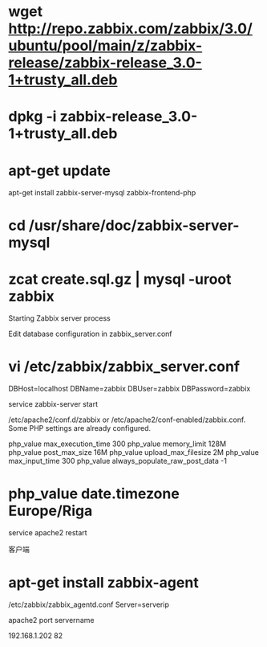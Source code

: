 # wget http://repo.zabbix.com/zabbix/3.0/ubuntu/pool/main/z/zabbix-release/zabbix-release_3.0-1+trusty_all.deb
# dpkg -i zabbix-release_3.0-1+trusty_all.deb
# apt-get update
apt-get install zabbix-server-mysql zabbix-frontend-php

# cd /usr/share/doc/zabbix-server-mysql
# zcat create.sql.gz | mysql -uroot zabbix
Starting Zabbix server process

Edit database configuration in zabbix_server.conf

# vi /etc/zabbix/zabbix_server.conf
DBHost=localhost
DBName=zabbix
DBUser=zabbix
DBPassword=zabbix


service zabbix-server start


 /etc/apache2/conf.d/zabbix or /etc/apache2/conf-enabled/zabbix.conf. Some PHP settings are already configured.

php_value max_execution_time 300
php_value memory_limit 128M
php_value post_max_size 16M
php_value upload_max_filesize 2M
php_value max_input_time 300
php_value always_populate_raw_post_data -1
# php_value date.timezone Europe/Riga

service apache2 restart
 
客户端
# apt-get install zabbix-agent

/etc/zabbix/zabbix_agentd.conf
Server=serverip
 
apache2 port  servername 

192.168.1.202  82


